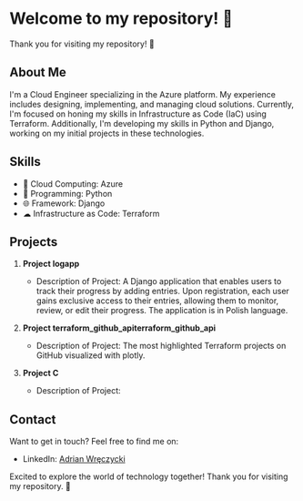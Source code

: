 
# Welcome to my repository! 👋

Thank you for visiting my repository! 🎉

## About Me

I'm a Cloud Engineer specializing in the Azure platform. My experience includes designing, implementing, and managing cloud solutions. Currently, I'm focused on honing my skills in Infrastructure as Code (IaC) using Terraform. Additionally, I'm developing my skills in Python and Django, working on my initial projects in these technologies.

## Skills

- 🚀 Cloud Computing: Azure
- 🐍 Programming: Python
- 🌐 Framework: Django
- ☁ Infrastructure as Code: Terraform

## Projects

1. **Project logapp**
   - Description of Project:
     A Django application that enables users to track their progress by adding entries. Upon registration, each user gains exclusive access to their entries, allowing them to monitor, review, or edit their progress. The application is in Polish language.

2. **Project terraform_github_apiterraform_github_api**
   - Description of Project:
     The most highlighted Terraform projects on GitHub visualized with plotly.

3. **Project C**
   - Description of Project:

## Contact

Want to get in touch? Feel free to find me on:

- LinkedIn: [Adrian Wręczycki](www.linkedin.com/in/adrian-wręczycki)

Excited to explore the world of technology together! Thank you for visiting my repository. 🚀

